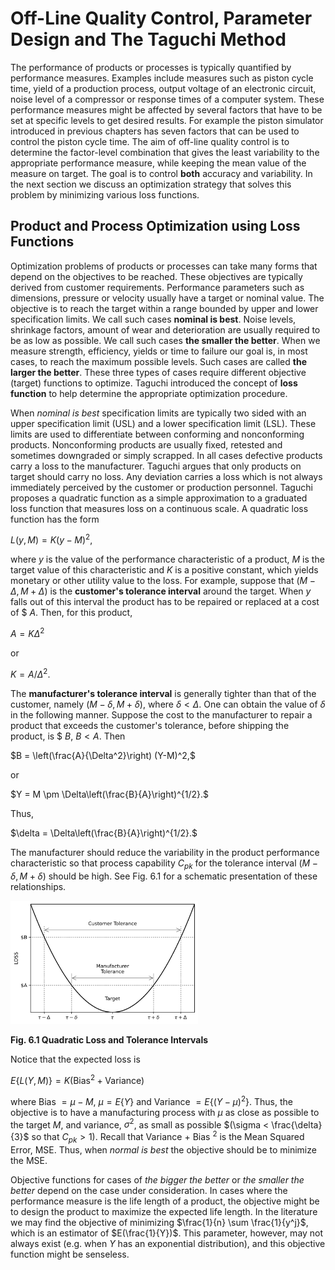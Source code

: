 # Off-Line Quality Control, Parameter Design and The Taguchi Method

The performance of products or processes is typically quantified by
performance measures.  Examples include measures such as piston cycle time,
yield of a production process, output voltage of an electronic circuit, noise
level of a compressor or response times of a computer system.  These
performance measures might be affected by several factors that have to be set at
specific levels to get desired results.
For example the piston simulator introduced in previous chapters
has seven factors that can be used to control the piston cycle time.
The aim of off-line quality control is to determine the factor-level
combination that gives the least variability to the appropriate performance
measure, while keeping the mean value of the measure on target.  The goal is
to control **both** accuracy and variability.
In the next section we discuss an optimization
strategy that solves this problem by minimizing various loss functions.


## Product and Process Optimization using Loss Functions

Optimization problems of products or processes can take many forms that
depend on the objectives to be reached.  These objectives are typically
derived from customer requirements.  Performance parameters such as
dimensions, pressure or velocity usually have a target or nominal value.  The
objective is to reach the target within a range bounded by upper and lower
specification limits.  We call such cases **nominal is best**.  Noise
levels, shrinkage factors, amount of wear and deterioration are usually
required to be as low as possible.  We call such cases **the smaller the better**.  When we measure strength, efficiency, yields or time to failure
our goal is, in most cases, to reach the maximum possible levels.  Such cases
are called **the larger the better**.  These three types of cases
require different objective (target)
functions to optimize.  Taguchi introduced the concept of
**loss function** to help determine the appropriate optimization procedure.

When _nominal is best_ specification limits are typically two sided
with an upper specification limit (USL) and a lower specification limit
(LSL).  These limits are used to differentiate between conforming and
nonconforming products.  Nonconforming products are usually fixed, retested
and sometimes downgraded or simply scrapped.  In all cases defective products
carry a loss to the manufacturer.  Taguchi argues that only products on
target should carry no loss.  Any deviation carries a loss which is not
always immediately perceived by the customer or production personnel.
Taguchi proposes a quadratic function as a simple approximation to a graduated
loss function that measures loss on a continuous scale.  A quadratic loss
function has the form

$L(y,M) = K(y-M)^2,$

where $y$ is the value of the performance characteristic of a product, $M$ is
the target value of this characteristic and $K$ is a positive constant, which
yields monetary or other utility value to the loss.  For example, suppose
that $(M-\Delta,M+\Delta)$ is the **customer's tolerance interval** around
the target.  When $y$ falls out of this interval the product has to be
repaired or replaced at a cost of $ $A$.  Then, for this product,

$A = K\Delta^2$

or

$K = A/\Delta^2.$

The **manufacturer's tolerance interval** is generally tighter than that of
the customer, namely $(M-\delta,M+\delta)$, where $\delta < \Delta$.  One can
obtain the value of $\delta$ in the following manner.  Suppose the cost to
the manufacturer to repair a product that exceeds the customer's tolerance,
before shipping the product, is $ $B$, $B < A$.  Then

$B = \left(\frac{A}{\Delta^2}\right) (Y-M)^2,$

or

$Y = M \pm \Delta\left(\frac{B}{A}\right)^{1/2}.$

Thus,

$\delta = \Delta\left(\frac{B}{A}\right)^{1/2}.$

The manufacturer should reduce the variability in the product performance
characteristic so that process capability $C_{pk}$ for the tolerance interval
$(M-\delta,M+\delta)$ should be high.  See
Fig. 6.1 for a schematic
presentation of these relationships.

<img src="Chap006_QuadraticLossTolIntervals_1.png" width="300">

__Fig. 6.1 Quadratic Loss and Tolerance Intervals__

Notice that the expected loss is

$E\{L(Y,M)\} = K(\text{Bias}^2 + \text{Variance})$

where Bias $= \mu - M$, $\mu = E\{Y\}$ and Variance $= E\{(Y-\mu)^2\}$.
Thus, the objective is to have a manufacturing process with $\mu$ as close as
possible to the target $M$, and variance, $\sigma^2$, as small as possible
$(\sigma < \frac{\delta}{3}$ so that $C_{pk} > 1$).
Recall that Variance + Bias $^2$ is the Mean Squared Error, MSE.  Thus,
when _normal is best_ the objective should be to minimize the MSE.

Objective functions for cases of _the bigger the better_ or 
_the smaller the better_ depend on the case under consideration.  In cases
where the performance measure is the life length of a product, the
objective might be to design the product to maximize the expected life
length.  In the literature we may find the objective of minimizing
$\frac{1}{n} \sum \frac{1}{y^j}$, which is an estimator of
$E(\frac{1}{Y})$.  This parameter, however, may not always exist
(e.g. when $Y$ has an exponential distribution), and this objective
function might be senseless.